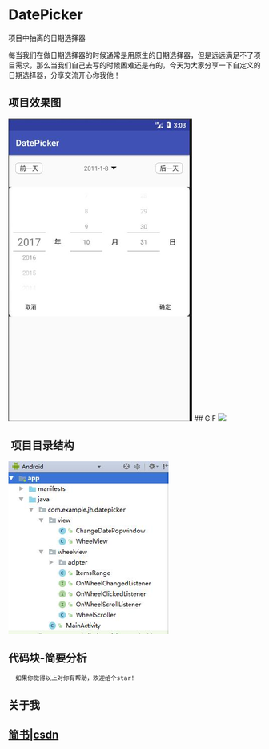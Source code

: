 # DatePicker
项目中抽离的日期选择器

每当我们在做日期选择器的时候通常是用原生的日期选择器，但是远远满足不了项目需求，那么当我们自己去写的时候困难还是有的，今天为大家分享一下自定义的日期选择器，分享交流开心你我他！

## 项目效果图
<img src = "https://github.com/jinhuizxc/DatePicker/blob/master/screenshots/img1.jpg">
## GIF
<img src = "https://github.com/jinhuizxc/DatePicker/blob/master/screenshots/2.jpg">

##  项目目录结构
<img src = "https://github.com/jinhuizxc/DatePicker/blob/master/screenshots/img2.jpg">

## 代码块-简要分析



```
  如果你觉得以上对你有帮助，欢迎给个star!
```
## 关于我

## [简书](http://www.jianshu.com/u/e0d050a2120f)|[csdn](http://blog.csdn.net/jinhui157)




